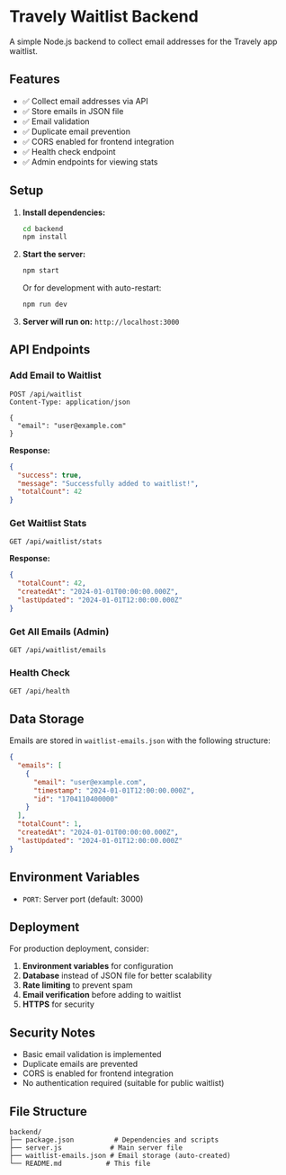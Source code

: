 # Travely Waitlist Backend

A simple Node.js backend to collect email addresses for the Travely app waitlist.

## Features

- ✅ Collect email addresses via API
- ✅ Store emails in JSON file
- ✅ Email validation
- ✅ Duplicate email prevention
- ✅ CORS enabled for frontend integration
- ✅ Health check endpoint
- ✅ Admin endpoints for viewing stats

## Setup

1. **Install dependencies:**
   ```bash
   cd backend
   npm install
   ```

2. **Start the server:**
   ```bash
   npm start
   ```
   
   Or for development with auto-restart:
   ```bash
   npm run dev
   ```

3. **Server will run on:** `http://localhost:3000`

## API Endpoints

### Add Email to Waitlist
```
POST /api/waitlist
Content-Type: application/json

{
  "email": "user@example.com"
}
```

**Response:**
```json
{
  "success": true,
  "message": "Successfully added to waitlist!",
  "totalCount": 42
}
```

### Get Waitlist Stats
```
GET /api/waitlist/stats
```

**Response:**
```json
{
  "totalCount": 42,
  "createdAt": "2024-01-01T00:00:00.000Z",
  "lastUpdated": "2024-01-01T12:00:00.000Z"
}
```

### Get All Emails (Admin)
```
GET /api/waitlist/emails
```

### Health Check
```
GET /api/health
```

## Data Storage

Emails are stored in `waitlist-emails.json` with the following structure:

```json
{
  "emails": [
    {
      "email": "user@example.com",
      "timestamp": "2024-01-01T12:00:00.000Z",
      "id": "1704110400000"
    }
  ],
  "totalCount": 1,
  "createdAt": "2024-01-01T00:00:00.000Z",
  "lastUpdated": "2024-01-01T12:00:00.000Z"
}
```

## Environment Variables

- `PORT`: Server port (default: 3000)

## Deployment

For production deployment, consider:

1. **Environment variables** for configuration
2. **Database** instead of JSON file for better scalability
3. **Rate limiting** to prevent spam
4. **Email verification** before adding to waitlist
5. **HTTPS** for security

## Security Notes

- Basic email validation is implemented
- Duplicate emails are prevented
- CORS is enabled for frontend integration
- No authentication required (suitable for public waitlist)

## File Structure

```
backend/
├── package.json          # Dependencies and scripts
├── server.js            # Main server file
├── waitlist-emails.json # Email storage (auto-created)
└── README.md           # This file
```
